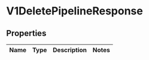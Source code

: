 
# V1DeletePipelineResponse

## Properties
Name | Type | Description | Notes
------------ | ------------- | ------------- | -------------



